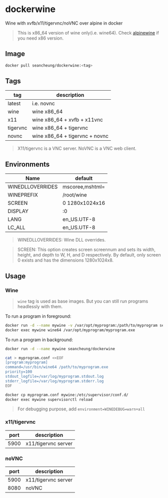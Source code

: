 # dockerwine

Wine with xvfb/x11/tigervnc/noVNC over alpine in docker

> This is x86_64 version of wine only(i.e. wine64). Check [alpinewine](https://github.com/seancheung/alpinewine) if you need x86 version.

## Image

```bash
docker pull seancheung/dockerwine:<tag>
```

## Tags

| tag      | description                    |
| -------- | ------------------------------ |
| latest   | i.e. novnc                     |
| wine     | wine x86_64                    |
| x11      | wine x86_64 + xvfb + x11vnc    |
| tigervnc | wine x86_64 + tigervnc         |
| novnc    | wine x86_64 + tigervnc + novnc |

> X11/tigervnc is a VNC server. NoVNC is a VNC web client.

## Environments

| Name             | default         |
| ---------------- | --------------- |
| WINEDLLOVERRIDES | mscoree,mshtml= |
| WINEPREFIX       | /root/wine      |
| SCREEN           | 0 1280x1024x16  |
| DISPLAY          | :0              |
| LANG             | en_US.UTF-8     |
| LC_ALL           | en_US.UTF-8     |

> WINEDLLOVERRIDES: Wine DLL overrides.

> SCREEN: This option creates screen screennum and sets its width, height, and depth to W, H, and D respectively. By default, only screen 0 exists and has the dimensions 1280x1024x8.

## Usage

### Wine

> `wine` tag is used as base images. But you can still run programs headlessly with them.

To run a program in foreground:

```bash
docker run -d --name mywine -v /var/opt/myprogram:/path/to/myprogram seancheung/dockerwine
docker exec mywine wine64 /var/opt/myprogram/myprogram.exe
```

To run a program in background:

```bash
docker run -d --name mywine seancheung/dockerwine

cat > myprogram.conf <<EOF
[program:myprogram]
command=/usr/bin/wine64 /path/to/myprogram.exe
priority=100
stdout_logfile=/var/log/myprogram.stdout.log
stderr_logfile=/var/log/myprogram.stderr.log
EOF

docker cp myprogram.conf mywine:/etc/supervisor/conf.d/
docker exec mywine supervisorctl reload
```

> For debugging purpose, add `environment=WINEDEBUG=warn+all`

### x11/tigervnc

| port | description         |
| ---- | ------------------- |
| 5900 | x11/tigervnc server |

### noVNC

| port | description         |
| ---- | ------------------- |
| 5900 | x11/tigervnc server |
| 8080 | noVNC               |
